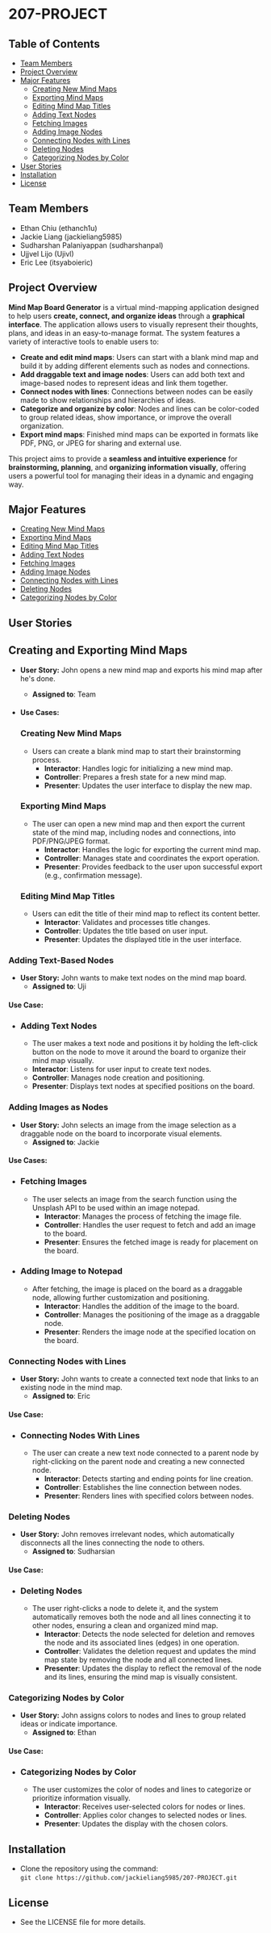 # 207-PROJECT

## Table of Contents
- [Team Members](#team-members)
- [Project Overview](#project-overview)
- [Major Features](#major-features)
  - [Creating New Mind Maps](#creating-new-mind-maps)
  - [Exporting Mind Maps](#exporting-mind-maps)
  - [Editing Mind Map Titles](#editing-mind-map-titles)
  - [Adding Text Nodes](#adding-text-nodes)
  - [Fetching Images](#fetching-images)
  - [Adding Image Nodes](#adding-image-nodes)
  - [Connecting Nodes with Lines](#connecting-nodes-with-lines)
  - [Deleting Nodes](#deleting-nodes)
  - [Categorizing Nodes by Color](#categorizing-nodes-by-color)
- [User Stories](#user-stories)
- [Installation](#installation)
- [License](#license)

## Team Members
* Ethan Chiu (ethanch1u)
* Jackie Liang (jackieliang5985)
* Sudharshan Palaniyappan (sudharshanpal)
* Ujjvel Lijo (Ujivl)
* Eric Lee (itsyaboieric)

## Project Overview

**Mind Map Board Generator** is a virtual mind-mapping application designed to help users **create, connect, and organize ideas** through a **graphical interface**. The application allows users to visually represent their thoughts, plans, and ideas in an easy-to-manage format. The system features a variety of interactive tools to enable users to:

- **Create and edit mind maps**: Users can start with a blank mind map and build it by adding different elements such as nodes and connections.
- **Add draggable text and image nodes**: Users can add both text and image-based nodes to represent ideas and link them together.
- **Connect nodes with lines**: Connections between nodes can be easily made to show relationships and hierarchies of ideas.
- **Categorize and organize by color**: Nodes and lines can be color-coded to group related ideas, show importance, or improve the overall organization.
- **Export mind maps**: Finished mind maps can be exported in formats like PDF, PNG, or JPEG for sharing and external use.

This project aims to provide a **seamless and intuitive experience** for **brainstorming, planning**, and **organizing information visually**, offering users a powerful tool for managing their ideas in a dynamic and engaging way.

## Major Features
- [Creating New Mind Maps](#creating-new-mind-maps)
- [Exporting Mind Maps](#exporting-mind-maps)
- [Editing Mind Map Titles](#editing-mind-map-titles)
- [Adding Text Nodes](#adding-text-nodes)
- [Fetching Images](#fetching-images)
- [Adding Image Nodes](#adding-image-nodes)
- [Connecting Nodes with Lines](#connecting-nodes-with-lines)
- [Deleting Nodes](#deleting-nodes)
- [Categorizing Nodes by Color](#categorizing-nodes-by-color)

## User Stories

## Creating and Exporting Mind Maps

- **User Story:** John opens a new mind map and exports his mind map after he's done.
  - **Assigned to**: Team

- #### Use Cases:
  ### **Creating New Mind Maps**
  - Users can create a blank mind map to start their brainstorming process.
    - **Interactor**: Handles logic for initializing a new mind map.
    - **Controller**: Prepares a fresh state for a new mind map.
    - **Presenter**: Updates the user interface to display the new map.
  ### **Exporting Mind Maps**
  - The user can open a new mind map and then export the current state of the mind map, including nodes and connections, into PDF/PNG/JPEG format.
    - **Interactor**: Handles the logic for exporting the current mind map.
    - **Controller**: Manages state and coordinates the export operation.
    - **Presenter**: Provides feedback to the user upon successful export (e.g., confirmation message).
  ### **Editing Mind Map Titles**
  - Users can edit the title of their mind map to reflect its content better.
    - **Interactor**: Validates and processes title changes.
    - **Controller**: Updates the title based on user input.
    - **Presenter**: Updates the displayed title in the user interface.

### Adding Text-Based Nodes

- **User Story:** John wants to make text nodes on the mind map board.
  - **Assigned to**: Uji

#### Use Case:
- ### **Adding Text Nodes**
  - The user makes a text node and positions it by holding the left-click button on the node to move it around the board to organize their mind map visually.
  - **Interactor**: Listens for user input to create text nodes.
  - **Controller**: Manages node creation and positioning.
  - **Presenter**: Displays text nodes at specified positions on the board.

### Adding Images as Nodes

- **User Story:** John selects an image from the image selection as a draggable node on the board to incorporate visual elements.
  - **Assigned to**: Jackie

#### Use Cases:
- ### **Fetching Images**
  - The user selects an image from the search function using the Unsplash API to be used within an image notepad.
    - **Interactor**: Manages the process of fetching the image file.
    - **Controller**: Handles the user request to fetch and add an image to the board.
    - **Presenter**: Ensures the fetched image is ready for placement on the board.
- ### **Adding Image to Notepad**
  - After fetching, the image is placed on the board as a draggable node, allowing further customization and positioning.
    - **Interactor**: Handles the addition of the image to the board.
    - **Controller**: Manages the positioning of the image as a draggable node.
    - **Presenter**: Renders the image node at the specified location on the board.

### Connecting Nodes with Lines

- **User Story:** John wants to create a connected text node that links to an existing node in the mind map.
  - **Assigned to**: Eric

#### Use Case:
- ### **Connecting Nodes With Lines**
  - The user can create a new text node connected to a parent node by right-clicking on the parent node and creating a new connected node.
    - **Interactor**: Detects starting and ending points for line creation.
    - **Controller**: Establishes the line connection between nodes.
    - **Presenter**: Renders lines with specified colors between nodes.

### Deleting Nodes

- **User Story:** John removes irrelevant nodes, which automatically disconnects all the lines connecting the node to others.
  - **Assigned to**: Sudharsian

#### Use Case:
- ### **Deleting Nodes**
  - The user right-clicks a node to delete it, and the system automatically removes both the node and all lines connecting it to other nodes, ensuring a clean and organized mind map.
    - **Interactor**: Detects the node selected for deletion and removes the node and its associated lines (edges) in one operation.
    - **Controller**: Validates the deletion request and updates the mind map state by removing the node and all connected lines.
    - **Presenter**: Updates the display to reflect the removal of the node and its lines, ensuring the mind map is visually consistent.

### Categorizing Nodes by Color

- **User Story:** John assigns colors to nodes and lines to group related ideas or indicate importance.
  - **Assigned to**: Ethan

#### Use Case:
- ### **Categorizing Nodes by Color**
  - The user customizes the color of nodes and lines to categorize or prioritize information visually.
    - **Interactor**: Receives user-selected colors for nodes or lines.
    - **Controller**: Applies color changes to selected nodes or lines.
    - **Presenter**: Updates the display with the chosen colors.

## Installation
* Clone the repository using the command:  
  `git clone https://github.com/jackieliang5985/207-PROJECT.git`

## License
* See the LICENSE file for more details.
